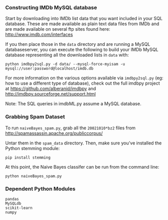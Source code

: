 ### Constructing IMDb MySQL database
Start by downloading into IMDb list data that you want included in your SQL database.  These are made available as plain text data files from IMDb and are made available on several ftp sites found here: http://www.imdb.com/interfaces

If you then place those in the `data` directory and are running a MySQL databaseserver, you can execute the following to build your IMDb MySQL database representing all the downloaded lists in `data` with:
```
python imdbpy2sql.py -d data/ --mysql-force-myisam -u mysql://user:password@localhost/imdb.db
```

For more information on the various options available via `imdbpy2sql.py` (eg: how to use a different type of database), check out the full imdbpy project at https://github.com/alberanid/imdbpy and http://imdbpy.sourceforge.net/support.html

Note: The SQL queries in imdbML.py assume a MySQL database.

### Grabbing Spam Dataset
To run `naiveBayes_spam.py`, grab all the `20021010*bz2` files from http://spamassassin.apache.org/publiccorpus/

Untar them in the `spam_data` directory. Then, make sure you've installed the Python stemming module:
```
pip install stemming
```
At this point, the Naive Bayes classifer can be run from the command line:
```
python naiveBayes_spam.py
```

### Dependent Python Modules
```
pandas
MySQLdb
scikit-learn
numpy
```